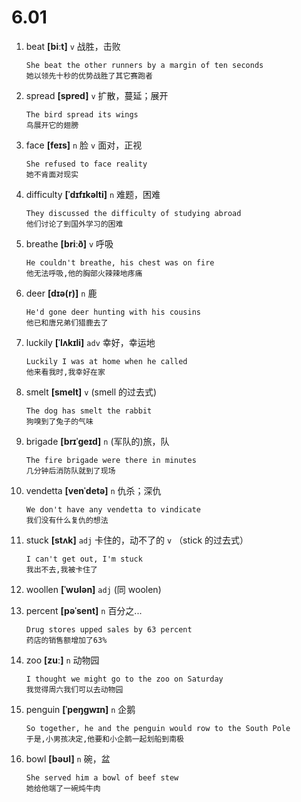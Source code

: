 # 6.01



1. beat **[biːt]** `v` 战胜，击败
    ```
    She beat the other runners by a margin of ten seconds
    她以领先十秒的优势战胜了其它赛跑者
    ```

2. spread **[spred]** `v` 扩散，蔓延；展开
    ```
    The bird spread its wings
    鸟展开它的翅膀
    ```

3. face **[feɪs]** `n` 脸 `v` 面对，正视
    ```
    She refused to face reality
    她不肯面对现实
    ```

4. difficulty **[ˈdɪfɪkəlti]** `n` 难题，困难
    ```
    They discussed the difficulty of studying abroad
    他们讨论了到国外学习的困难
    ```

5. breathe **[briːð]** `v` 呼吸
    ```
    He couldn't breathe, his chest was on fire
    他无法呼吸,他的胸部火辣辣地疼痛
    ```

6. deer **[dɪə(r)]** `n` 鹿
    ```
    He'd gone deer hunting with his cousins
    他已和唐兄弟们猎鹿去了
    ```

7. luckily **[ˈlʌkɪli]** `adv` 幸好，幸运地
    ```
    Luckily I was at home when he called
    他来看我时,我幸好在家
    ```

8. smelt **[smelt]** `v` (smell 的过去式)
    ```
    The dog has smelt the rabbit
    狗嗅到了兔子的气味
    ```

9. brigade **[brɪˈɡeɪd]** `n` (军队的)旅，队
    ```
    The fire brigade were there in minutes
    几分钟后消防队就到了现场
    ```

10. vendetta **[venˈdetə]** `n` 仇杀；深仇
    ```
    We don't have any vendetta to vindicate
    我们没有什么复仇的想法
    ```

11. stuck **[stʌk]** `adj` 卡住的，动不了的 `v` （stick 的过去式）
    ```
    I can't get out, I'm stuck
    我出不去,我被卡住了
    ```

12. woollen **[ˈwʊlən]** `adj` (同 woolen)

13. percent **[pəˈsent]** `n` 百分之...
    ```
    Drug stores upped sales by 63 percent
    药店的销售额增加了63%
    ```

14. zoo **[zuː]** `n` 动物园
    ```
    I thought we might go to the zoo on Saturday
    我觉得周六我们可以去动物园
    ```

15. penguin **[ˈpeŋɡwɪn]** `n` 企鹅
    ```
    So together, he and the penguin would row to the South Pole
    于是,小男孩决定,他要和小企鹅一起划船到南极
    ```

16. bowl **[bəʊl]** `n` 碗，盆
    ```
    She served him a bowl of beef stew
    她给他端了一碗炖牛肉
    ```
